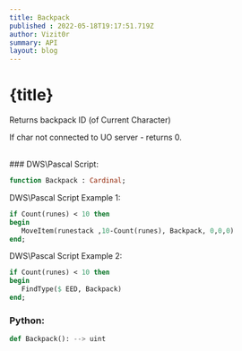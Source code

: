 ```yaml
---
title: Backpack
published : 2022-05-18T19:17:51.719Z
author: Vizit0r
summary: API
layout: blog
---
```


# {title}

Returns backpack ID (of Current Character)

If char not connected to UO server - returns 0.

<br> 
### DWS\Pascal Script:

```pascal
function Backpack : Cardinal;
```

DWS\Pascal Script Example 1:
```pascal
if Count(runes) < 10 then
begin
   MoveItem(runestack ,10-Count(runes), Backpack, 0,0,0)
end;
```

DWS\Pascal Script Example 2:
```pascal
if Count(runes) < 10 then
begin
   FindType($ EED, Backpack)
end;
```


### Python:

```python
def Backpack(): --> uint
```

